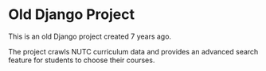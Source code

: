 # Old Django Project

This is an old Django project created 7 years ago.

The project crawls NUTC curriculum data and provides an advanced search feature for students to choose their courses.

